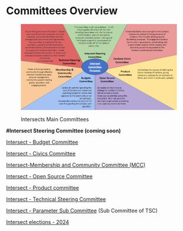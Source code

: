 # Committees Overview

<figure><img src=".gitbook/assets/image.png" alt=""><figcaption><p>Intersects Main Committees</p></figcaption></figure>

**#Intersect Steering Committee (coming soon)**

[Intersect - Budget Committee](https://app.gitbook.com/o/Prbm1mtkwSsGWSvG1Bfd/s/gsGMUGjBGIwHbN0vrf7v/ "mention")

[Intersect - Civics Committee](https://app.gitbook.com/o/Prbm1mtkwSsGWSvG1Bfd/s/5BQdZEh6JOGB8uosMGwD/ "mention")

[Intersect-Membership and Community Committee (MCC)](https://app.gitbook.com/o/Prbm1mtkwSsGWSvG1Bfd/s/ZqouSToCJnFmpkx5WZw5/ "mention")

[Intersect - Open Source Committee](https://app.gitbook.com/o/Prbm1mtkwSsGWSvG1Bfd/s/LBdnzp0eZpGri9sVpseI/ "mention")

[Intersect -  Product committee](https://app.gitbook.com/o/Prbm1mtkwSsGWSvG1Bfd/s/K7cBOo8O1BpQ2uwlq0BE/ "mention")

[Intersect - Technical Steering Committee](https://app.gitbook.com/o/Prbm1mtkwSsGWSvG1Bfd/s/Yzy77cQuAEYNjeNy3YrN/ "mention")

[Intersect - Parameter Sub Committee](https://app.gitbook.com/o/Prbm1mtkwSsGWSvG1Bfd/s/zVLTSzhSBVPLGReSGorb/ "mention") (Sub Committee of TSC)



[Intersect elections - 2024](https://app.gitbook.com/o/Prbm1mtkwSsGWSvG1Bfd/s/PTouV0f6Si1oWdMQe9Cb/ "mention")
